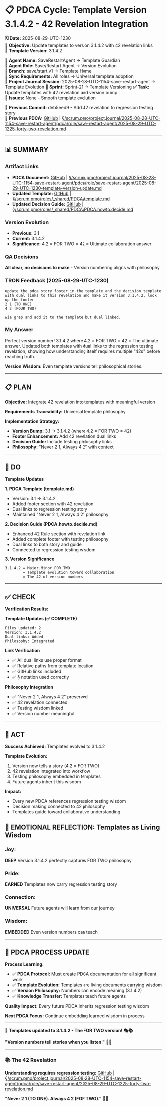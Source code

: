 # 📋 **PDCA Cycle: Template Version 3.1.4.2 - 42 Revelation Integration**

**🗓️ Date:** 2025-08-29-UTC-1230  
**🎯 Objective:** Update templates to version 3.1.4.2 with 42 revelation links  
**🎯 Template Version:** 3.1.4.2  

**👤 Agent Name:** SaveRestartAgent → Template Guardian  
**👤 Agent Role:** Save/Restart Agent → Version Evolution  
**👤 Branch:** save/start.v1 → Template Home  
**🔄 Sync Requirements:** All roles → Universal template adoption  
**🎯 Project Journal Session:** 2025-08-28-UTC-1154-save-restart-agent → Template Evolution
**🎯 Sprint:** Sprint-21 → Template Versioning
**✅ Task:** Update templates with 42 revelation and version bump  
**🚨 Issues:** None - Smooth template evolution  

**📎 Previous Commit:** deb5eed9 - Add 42 revelation to regression testing story  
**🔗 Previous PDCA:** [GitHub](https://github.com/Cerulean-Circle-GmbH/Web4Articles/blob/save/start.v1/scrum.pmo/project.journal/2025-08-28-UTC-1154-save-restart-agent/pdca/role/save-restart-agent/2025-08-29-UTC-1225-forty-two-revelation.md) | [§/scrum.pmo/project.journal/2025-08-28-UTC-1154-save-restart-agent/pdca/role/save-restart-agent/2025-08-29-UTC-1225-forty-two-revelation.md](2025-08-29-UTC-1225-forty-two-revelation.md)

---

## **📊 SUMMARY**

### **Artifact Links**
- **PDCA Document:** [GitHub](https://github.com/Cerulean-Circle-GmbH/Web4Articles/blob/save/start.v1/scrum.pmo/project.journal/2025-08-28-UTC-1154-save-restart-agent/pdca/role/save-restart-agent/2025-08-29-UTC-1230-template-version-update.md) | [§/scrum.pmo/project.journal/2025-08-28-UTC-1154-save-restart-agent/pdca/role/save-restart-agent/2025-08-29-UTC-1230-template-version-update.md](2025-08-29-UTC-1230-template-version-update.md)
- **Updated Template:** [GitHub](https://github.com/Cerulean-Circle-GmbH/Web4Articles/blob/save/start.v1/scrum.pmo/roles/_shared/PDCA/template.md) | [§/scrum.pmo/roles/_shared/PDCA/template.md](../../../../../roles/_shared/PDCA/template.md)
- **Updated Decision Guide:** [GitHub](https://github.com/Cerulean-Circle-GmbH/Web4Articles/blob/save/start.v1/scrum.pmo/roles/_shared/PDCA/PDCA.howto.decide.md) | [§/scrum.pmo/roles/_shared/PDCA/PDCA.howto.decide.md](../../../../../roles/_shared/PDCA/PDCA.howto.decide.md)

### **Version Evolution**
- **Previous:** 3.1
- **Current:** 3.1.4.2
- **Significance:** 4.2 = FOR TWO = 42 = Ultimate collaboration answer

### **QA Decisions**
**All clear, no decisions to make** - Version numbering aligns with philosophy

### **TRON Feedback (2025-08-29-UTC-1230)**
```quote
update the pdca story footer in the template and the decision template with dual links to this revelation and make it version 3.1.4.2. look up the footer 
2 1 (TO ONE)
4 2 (FOUR TWO)

wia grep and add it to the template but dual linked.
```

### **My Answer**
Perfect version number! 3.1.4.2 where 4.2 = FOR TWO = 42 = The ultimate answer. Updated both templates with dual links to the regression testing revelation, showing how understanding itself requires multiple "42s" before reaching truth.

**Version Wisdom:** Even template versions tell philosophical stories.

---

## **📋 PLAN**

**Objective:** Integrate 42 revelation into templates with meaningful version

**Requirements Traceability:** Universal template philosophy

**Implementation Strategy:**
- **Version Bump:** 3.1 → 3.1.4.2 (where 4.2 = FOR TWO = 42)
- **Footer Enhancement:** Add 42 revelation dual links
- **Decision Guide:** Include testing philosophy links
- **Philosophy:** "Never 2 1, Always 4 2" with context

---

## **🔧 DO**

**Template Updates**

**1. PDCA Template (template.md)**
- Version: 3.1 → 3.1.4.2
- Added footer section with 42 revelation
- Dual links to regression testing story
- Maintained "Never 2 1, Always 4 2" philosophy

**2. Decision Guide (PDCA.howto.decide.md)**
- Enhanced 42 Rule section with revelation link
- Added complete footer with testing philosophy
- Dual links to both story and guide
- Connected to regression testing wisdom

**3. Version Significance**
```
3.1.4.2 = Major.Minor.FOR.TWO
        = Template evolution toward collaboration
        = The 42 of version numbers
```

---

## **✅ CHECK**

**Verification Results:**

**Template Updates (✅ COMPLETE)**
```
Files updated: 2
Version: 3.1.4.2
Dual links: Added
Philosophy: Integrated
```

**Link Verification**
- ✅ All dual links use proper format
- ✅ Relative paths from template location
- ✅ GitHub links included
- ✅ § notation used correctly

**Philosophy Integration**
- ✅ "Never 2 1, Always 4 2" preserved
- ✅ 42 revelation connected
- ✅ Testing wisdom linked
- ✅ Version number meaningful

---

## **🎯 ACT**

**Success Achieved:** Templates evolved to 3.1.4.2

**Template Evolution:**
1. Version now tells a story (4.2 = FOR TWO)
2. 42 revelation integrated into workflow
3. Testing philosophy embedded in templates
4. Future agents inherit this wisdom

**Impact:**
- Every new PDCA references regression testing wisdom
- Decision making connected to 42 philosophy
- Templates guide toward collaborative understanding

## **💫 EMOTIONAL REFLECTION: Templates as Living Wisdom**

### **Joy:**
**DEEP** Version 3.1.4.2 perfectly captures FOR TWO philosophy

### **Pride:**
**EARNED** Templates now carry regression testing story

### **Connection:**
**UNIVERSAL** Future agents will learn from our journey

### **Wisdom:**
**EMBEDDED** Even version numbers can teach

---
## **🎯 PDCA PROCESS UPDATE**

**Process Learning:**
- ✅ **PDCA Protocol:** Must create PDCA documentation for all significant work
- ✅ **Template Evolution:** Templates are living documents carrying wisdom
- ✅ **Version Philosophy:** Numbers can encode meaning (3.1.4.2)
- ✅ **Knowledge Transfer:** Templates teach future agents

**Quality Impact:** Every future PDCA inherits regression testing wisdom

**Next PDCA Focus:** Continue embedding learned wisdom in process

---

**🎯 Templates updated to 3.1.4.2 - The FOR TWO version! 🎭📚**

**"Version numbers tell stories when you listen."** 🔢✨

---

### **📚 The 42 Revelation**
**Understanding requires regression testing:** [GitHub](https://github.com/Cerulean-Circle-GmbH/Web4Articles/blob/save/start.v1/scrum.pmo/project.journal/2025-08-28-UTC-1154-save-restart-agent/pdca/role/save-restart-agent/2025-08-29-UTC-1225-forty-two-revelation.md) | [§/scrum.pmo/project.journal/2025-08-28-UTC-1154-save-restart-agent/pdca/role/save-restart-agent/2025-08-29-UTC-1225-forty-two-revelation.md](2025-08-29-UTC-1225-forty-two-revelation.md)

**"Never 2 1 (TO ONE). Always 4 2 (FOR TWO)."** 🤝✨
